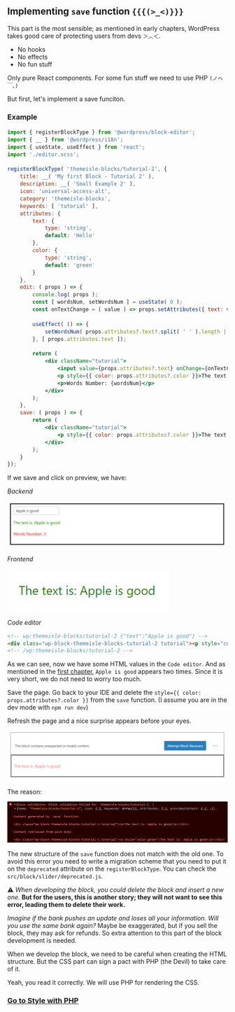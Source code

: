 ## Implementing `save` function `{{{(>_<)}}}`

This part is the most sensible; as mentioned in early chapters, WordPress takes good care of protecting users from devs `＞︿＜`.

- No hooks
- No effects
- No fun stuff

Only pure React components. For some fun stuff we need to use PHP `(ノへ￣、)`

But first, let's implement a save funciton.

### Example

```jsx
import { registerBlockType } from '@wordpress/block-editor';
import { __ } from '@wordpress/i18n';
import { useState, useEffect } from 'react';
import './editor.scss';

registerBlockType( 'themeisle-blocks/tutorial-2', {
	title: __( 'My first Block - Tutorial 2' ),
	description: __( 'Small Example 2' ),
	icon: 'universal-access-alt',
	category: 'themeisle-blocks',
	keywords: [ 'tutorial' ],
	attributes: {
		text: {
			type: 'string',
			default: 'Hello'
		},
		color: {
			type: 'string',
			default: 'green'
		}
	},
	edit: ( props ) => {
		console.log( props );
		const [ wordsNum, setWordsNum ] = useState( 0 );
		const onTextChange = ( value ) => props.setAttributes({ text: value.target.value });

		useEffect( () => {
			setWordsNum( props.attributes?.text?.split( ' ' ).length || 0 );
		}, [ props.attributes.text ]);

		return (
			<div className="tutorial">
				<input value={props.attributes?.text} onChange={onTextChange} type="text" />
				<p style={{ color: props.attributes?.color }}>The text is: {props.attributes.text}</p>
				<p>Words Number: {wordsNum}</p>
			</div>
		);
	},
	save: ( props ) => {
		return (
			<div className="tutorial">
				<p style={{ color: props.attributes?.color }}>The text is: {props.attributes.text}</p>
			</div>
		);
	}
});
```

If we save and click on preview, we have:

*Backend*

![backend](images/save-backend.png)

*Frontend*

![frontend](images/save-frontend.png)

*Code editor*

```html
<!-- wp:themeisle-blocks/tutorial-2 {"text":"Apple is good"} -->
<div class="wp-block-themeisle-blocks-tutorial-2 tutorial"><p style="color:green">The text is: Apple is good</p></div>
<!-- /wp:themeisle-blocks/tutorial-2 -->
```

As we can see, now we have some HTML values in the `Code editor`. And as mentioned in the [first chapter](first-block.md), `Apple is good` appears two times. Since it is very short, we do not need to worry too much.

Save the page. Go back to your IDE and delete the `style={{ color: props.attributes?.color }}` from the `save` function. (I assume you are in the dev mode with `npm run dev`)

Refresh the page and a nice surprise appears before your eyes.

![error](images/save-error.png)

The reason:

![eror-inspector](images/save-error-inspector.png)

The new structure of the `save` function does not match with the old one. To avoid this error you need to write a migration scheme that you need to put it on the `deprecated` attribute on the `registerBlockType`. You can check the `src/block/slider/deprecated.js`.

:warning: *When developing the block, you could delete the block and insert a new one.*
**But for the users, this is another story; they will not want to see this error, leading them to delete their work.**

*Imagine if the bank pushes an update and loses all your information. Will you use the same bank again?* Maybe be exaggerated, but if you sell the block, they may ask for refunds. So extra attention to this part of the block development is needed. 

When we develop the block, we need to be careful when creating the HTML structure. But the CSS part can sign a pact with PHP (the Devil) to take care of it.

Yeah, you read it correctly. We will use PHP for rendering the CSS.

### [Go to Style with PHP](style-with-php.md)
